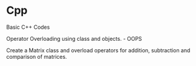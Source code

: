 # Cpp
Basic C++ Codes 

Operator Overloading using class and objects. - OOPS

Create a Matrix class and overload operators for addition, subtraction and comparison of matrices. 
